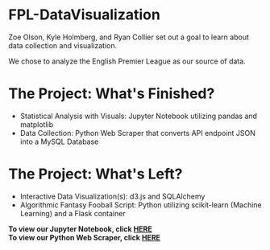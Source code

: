 # FPL-DataVisualization

Zoe Olson, Kyle Holmberg, and Ryan Collier set out a goal to learn about data collection and visualization.

We chose to analyze the English Premier League as our source of data.

<h1>The Project: What's Finished?</h1>
<ul>
<li>Statistical Analysis with Visuals: Jupyter Notebook utilizing pandas and matplotlib</li>
<li>Data Collection: Python Web Scraper that converts API endpoint JSON into a MySQL Database</li>
</ul>

<h1>The Project: What's Left?</h1>
<ul>
<li>Interactive Data Visualization(s): d3.js and SQLAlchemy</li>
<li>Algorithmic Fantasy Fooball Script: Python utilizing scikit-learn (Machine Learning) and a Flask container</li>
</ul>

<b>To view our Jupyter Notebook, click [HERE](http://nbviewer.jupyter.org/github/kylemh/FPL-DataVisualization/blob/master/jupyter_viz.ipynb)</b>
<br>
<b>To view our Python Web Scraper, click [HERE](https://github.com/kylemh/FPL-DataVisualization/blob/master/FPL%20CSV%20Converter/fpl_csv_converter.py)</b>
